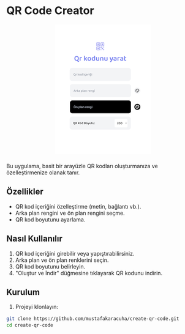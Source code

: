 # QR Code Creator

<div align="center">
  <img style="margin-bottom:5px" src="https://github.com/mustafakaracuha/create-qr-code/blob/main/src/assets/images/app.png" alt="QR Code Creator">
</div>


Bu uygulama, basit bir arayüzle QR kodları oluşturmanıza ve özelleştirmenize olanak tanır.

## Özellikler

- QR kod içeriğini özelleştirme (metin, bağlantı vb.).
- Arka plan rengini ve ön plan rengini seçme.
- QR kod boyutunu ayarlama.

## Nasıl Kullanılır

1. QR kod içeriğini girebilir veya yapıştırabilirsiniz.
2. Arka plan ve ön plan renklerini seçin.
3. QR kod boyutunu belirleyin.
4. "Oluştur ve İndir" düğmesine tıklayarak QR kodunu indirin.

## Kurulum

1. Projeyi klonlayın:

```bash
git clone https://github.com/mustafakaracuha/create-qr-code.git
cd create-qr-code
